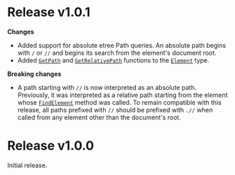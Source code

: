 Release v1.0.1
==============

**Changes**

* Added support for absolute etree Path queries. An absolute path begins with
  `/` or `//` and begins its search from the element's document root.
* Added [`GetPath`](https://godoc.org/github.com/beevik/etree#Element.GetPath)
  and [`GetRelativePath`](https://godoc.org/github.com/beevik/etree#Element.GetRelativePath)
  functions to the [`Element`](https://godoc.org/github.com/beevik/etree#Element)
  type.

**Breaking changes**

* A path starting with `//` is now interpreted as an absolute path. Previously, it was interpreted as a relative path starting from the element whose
  [`FindElement`](https://godoc.org/github.com/beevik/etree#Element.FindElement)
  method was called. To remain compatible with this release, all paths prefixed with `//` should be prefixed with `.//` when called from any element other than the document's root.

Release v1.0.0
==============

Initial release.
